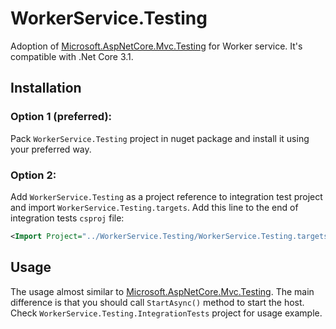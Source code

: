 # WorkerService.Testing

Adoption of [Microsoft.AspNetCore.Mvc.Testing](https://docs.microsoft.com/en-us/aspnet/core/test/integration-tests?view=aspnetcore-3.1) for Worker service. It's compatible with .Net Core 3.1.


## Installation

### Option 1 (preferred):
Pack `WorkerService.Testing` project in nuget package and install it using your preferred way.

### Option 2:
Add `WorkerService.Testing` as a project reference to integration test project and import `WorkerService.Testing.targets`. Add this line to the end of integration tests `csproj` file:

```xml
<Import Project="../WorkerService.Testing/WorkerService.Testing.targets" />
```

## Usage
The usage almost similar to [Microsoft.AspNetCore.Mvc.Testing](https://docs.microsoft.com/en-us/aspnet/core/test/integration-tests?view=aspnetcore-3.1). The main difference is that you should call `StartAsync()` method to start the host. Check `WorkerService.Testing.IntegrationTests` project for usage example.
